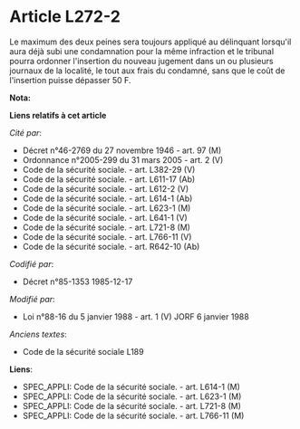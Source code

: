 # Article L272-2

Le maximum des deux peines sera toujours appliqué au délinquant lorsqu'il aura déjà subi une condamnation pour la même
infraction et le tribunal pourra ordonner l'insertion du nouveau jugement dans un ou plusieurs journaux de la localité, le
tout aux frais du condamné, sans que le coût de l'insertion puisse dépasser 50 F.

**Nota:**



**Liens relatifs à cet article**

_Cité par_:

  - Décret n°46-2769 du 27 novembre 1946 - art. 97 (M)
  - Ordonnance n°2005-299 du 31 mars 2005 - art. 2 (V)
  - Code de la sécurité sociale. - art. L382-29 (V)
  - Code de la sécurité sociale. - art. L611-17 (Ab)
  - Code de la sécurité sociale. - art. L612-2 (V)
  - Code de la sécurité sociale. - art. L614-1 (Ab)
  - Code de la sécurité sociale. - art. L623-1 (M)
  - Code de la sécurité sociale. - art. L641-1 (V)
  - Code de la sécurité sociale. - art. L721-8 (M)
  - Code de la sécurité sociale. - art. L766-11 (V)
  - Code de la sécurité sociale. - art. R642-10 (Ab)

_Codifié par_:

  - Décret n°85-1353 1985-12-17

_Modifié par_:

  - Loi n°88-16 du 5 janvier 1988 - art. 1 (V) JORF 6 janvier 1988

_Anciens textes_:

  - Code de la sécurité sociale L189

**Liens**:

  - SPEC_APPLI: Code de la sécurité sociale. - art. L614-1 (M)
  - SPEC_APPLI: Code de la sécurité sociale. - art. L623-1 (M)
  - SPEC_APPLI: Code de la sécurité sociale. - art. L721-8 (M)
  - SPEC_APPLI: Code de la sécurité sociale. - art. L766-11 (M)
